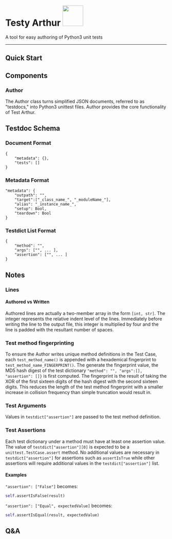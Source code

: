 # Testy Arthur <img src="https://i.etsystatic.com/21347555/r/il/46f2ba/2750468715/il_fullxfull.2750468715_e06r.jpg" width="64" />

A tool for easy authoring of Python3 unit tests

---

## Quick Start

## Components

### Author

The Author class turns simplified JSON documents, referred to as "testdocs," into Python3 unittest files. Author provides the core functionality of Test Arthur.

## Testdoc Schema

### Document Format

```
{
    "metadata": {},
    "tests": []
}
```

### Metadata Format

```
"metadata": {
    "outpath": "",
    "target":["_class_name_", "_moduleName_"],
    "alias": "_instance_name_",
    "setup": Bool,
    "teardown": Bool
}
```

### Testdict List Format

```
{
    "method": "",
    "args": ["", ... ],
    "assertion": ["", ... ]
}
```

## Notes

### Lines

#### Authored vs Written

Authored lines are actually a two-member array in the form `[int, str]`. The integer represents the relative indent level of the lines. Immediately before writing the line to the output file, this integer is multiplied by four and the line is padded with the resultant number of spaces.

### Test method fingerprinting

To ensure the Author writes unique method definitions in the Test Case, each `test_method_name()` is appended with a hexademical fingerprint to `test_method_name_FINGERPRINT()`. The generate the fingerprint value, the MD5 hash digest of the test dictionary `"method": "", "args":[], "assertion": []}` is first computed. The fingerprint is the result of taking the XOR of the first sixteen digits of the hash digest with the second sixteen digits. This reduces the length of the test method fingerprint with a smaller increase in collision frequency than simple truncation would result in.

### Test Arguments

Values in `testdict["assertion"]` are passed to the test method definition.

### Test Assertions

Each test dictionary under a method must have at least one assertion value. The value of `testdict["assertion"][0]` is expected to be a `unittest.TestCase.assert` method. No additional values are necessary in `testdict["assertion"]` for assertions such as `assertIsTrue` while other assertions will require additional values in the `testdict["assertion"]` list.

#### Examples

`"assertion": ["False"]` becomes:

```py
self.assertIsFalse(result)
```

`"assertion": ["Equal", expectedValue]` becomes:

```py
self.assertIsEqual(result, expectedValue)
```

## Q&A
